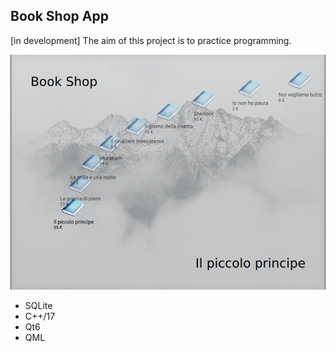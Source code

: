 ## Book Shop App
[in development]
The aim of this project is to practice programming.

<img src="doc/screen.gif">

- SQLite
- C++/17
- Qt6
- QML
